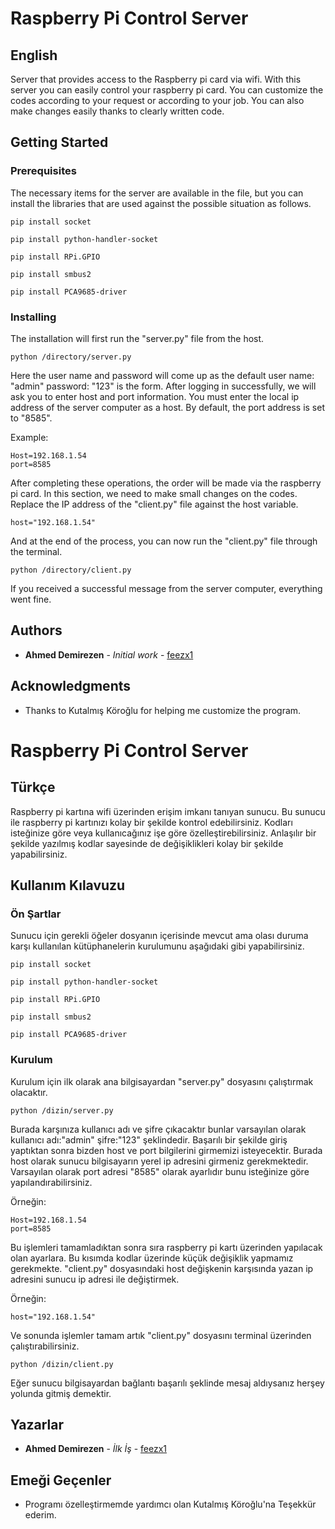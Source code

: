 # Raspberry Pi Control Server

## English

Server that provides access to the Raspberry pi card via wifi. With this server you can easily control your raspberry pi card. You can customize the codes according to your request or according to your job. You can also make changes easily thanks to clearly written code.

## Getting Started

### Prerequisites

The necessary items for the server are available in the file, but you can install the libraries that are used against the possible situation as follows.

```
pip install socket

pip install python-handler-socket

pip install RPi.GPIO

pip install smbus2

pip install PCA9685-driver
```

### Installing

The installation will first run the "server.py" file from the host.

```
python /directory/server.py
```

Here the user name and password will come up as the default user name: "admin" password: "123" is the form.
After logging in successfully, we will ask you to enter host and port information. You must enter the local ip address of the server computer as a host. By default, the port address is set to "8585".

Example:

```
Host=192.168.1.54
port=8585
```

After completing these operations, the order will be made via the raspberry pi card. In this section, we need to make small changes on the codes. Replace the IP address of the "client.py" file against the host variable.

```
host="192.168.1.54"
```

And at the end of the process, you can now run the "client.py" file through the terminal.

```
python /directory/client.py
```
If you received a successful message from the server computer, everything went fine.

## Authors

* **Ahmed Demirezen** - *Initial work* - [feezx1](https://github.com/feezx1)

## Acknowledgments

* Thanks to Kutalmış Köroğlu for helping me customize the program.

# Raspberry Pi Control Server

## Türkçe

Raspberry pi kartına wifi üzerinden erişim imkanı tanıyan sunucu. Bu sunucu ile raspberry pi kartınızı kolay bir şekilde kontrol edebilirsiniz. Kodları isteğinize göre veya kullanıcağınız işe göre özelleştirebilirsiniz. Anlaşılır bir şekilde yazılmış kodlar sayesinde de değişiklikleri kolay bir şekilde yapabilirsiniz. 

## Kullanım Kılavuzu

### Ön Şartlar

Sunucu için gerekli öğeler dosyanın içerisinde mevcut ama olası duruma karşı kullanılan kütüphanelerin kurulumunu aşağıdaki gibi yapabilirsiniz.

```
pip install socket

pip install python-handler-socket

pip install RPi.GPIO

pip install smbus2

pip install PCA9685-driver
```

### Kurulum

Kurulum için ilk olarak ana bilgisayardan "server.py" dosyasını çalıştırmak olacaktır.

```
python /dizin/server.py
```

Burada karşınıza kullanıcı adı ve şifre çıkacaktır bunlar varsayılan olarak kullanıcı adı:"admin" şifre:"123" şeklindedir.
Başarılı bir şekilde giriş yaptıktan sonra bizden host ve port bilgilerini girmemizi isteyecektir. Burada host olarak sunucu bilgisayarın yerel ip adresini girmeniz gerekmektedir. Varsayılan olarak port adresi "8585" olarak ayarlıdır bunu isteğinize göre yapılandırabilirsiniz.

Örneğin:

```
Host=192.168.1.54
port=8585
```

Bu işlemleri tamamladıktan sonra sıra raspberry pi kartı üzerinden yapılacak olan ayarlara. Bu kısımda kodlar üzerinde küçük değişiklik yapmamız gerekmekte. "client.py" dosyasındaki host değişkenin karşısında yazan ip adresini sunucu ip adresi ile değiştirmek.

Örneğin:

```
host="192.168.1.54"
```

Ve sonunda işlemler tamam artık "client.py" dosyasını terminal üzerinden çalıştırabilirsiniz.

```
python /dizin/client.py 
```

Eğer sunucu bilgisayardan bağlantı başarılı şeklinde mesaj aldıysanız herşey yolunda gitmiş demektir.

## Yazarlar

* **Ahmed Demirezen** - *İlk İş* - [feezx1](https://github.com/feezx1)

## Emeği Geçenler

* Programı özelleştirmemde yardımcı olan Kutalmış Köroğlu'na Teşekkür ederim.

